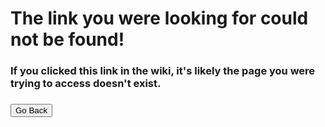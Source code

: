 # The link you were looking for could not be found!

### If you clicked this link in the wiki, it's likely the page you were trying to access doesn't exist.

### <button onclick="history.back()">Go Back</button>

